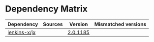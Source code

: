 # Dependency Matrix

Dependency | Sources | Version | Mismatched versions
---------- | ------- | ------- | -------------------
[jenkins-x/jx](https://github.com/jenkins-x/jx.git) |  | [2.0.1185](https://github.com/jenkins-x/jx/releases/tag/v2.0.1185) | 

